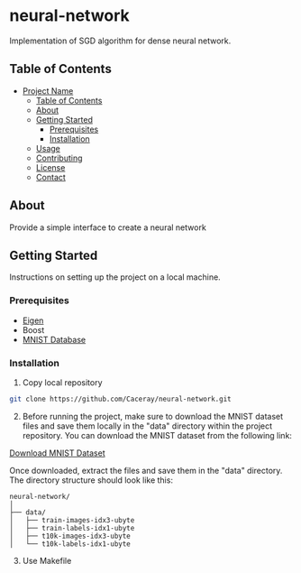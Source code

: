 # neural-network

Implementation of SGD algorithm for dense neural network.

## Table of Contents

- [Project Name](#project-name)
  - [Table of Contents](#table-of-contents)
  - [About](#about)
  - [Getting Started](#getting-started)
    - [Prerequisites](#prerequisites)
    - [Installation](#installation)
  - [Usage](#usage)
  - [Contributing](#contributing)
  - [License](#license)
  - [Contact](#contact)

## About

Provide a simple interface to create a neural network

## Getting Started

Instructions on setting up the project on a local machine.

### Prerequisites

- [Eigen](https://eigen.tuxfamily.org/index.php?title=Main_Page)
- Boost
- [MNIST Database](http://yann.lecun.com/exdb/mnist/)

### Installation
1) Copy local repository
```bash
git clone https://github.com/Caceray/neural-network.git
```


2) Before running the project, make sure to download the MNIST dataset files and save them locally in the "data" directory within the project repository. You can download the MNIST dataset from the following link:

[Download MNIST Dataset](http://yann.lecun.com/exdb/mnist/)

Once downloaded, extract the files and save them in the "data" directory. The directory structure should look like this:
```
neural-network/
│
├── data/
│   ├── train-images-idx3-ubyte
│   ├── train-labels-idx1-ubyte
│   ├── t10k-images-idx3-ubyte
│   └── t10k-labels-idx1-ubyte
```

3) Use Makefile

